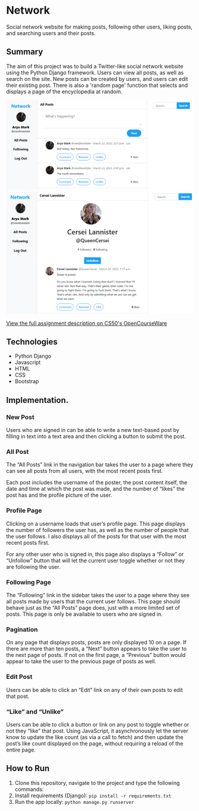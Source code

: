 # Network
Social network website for making posts, following other users, liking posts, and searching users and their posts.

## Summary

The aim of this project was to build a Twitter-like social network website using the Python Django framework. Users can view all posts, as well as search on the site. New posts can be created by users, and users can edit their existing post. There is also a 'random page' function that selects and displays a page of the encyclopedia at random.

<img src="network/network-home.png" alt="Screenshot of the project">
<img src="network/network.png" alt="Screenshot of the project">

[View the full assignment description on CS50's OpenCourseWare](https://cs50.harvard.edu/web/2020/projects/4/network/)

## Technologies
* Python Django
* Javascript
* HTML
* CSS
* Bootstrap

## Implementation.

### New Post
Users who are signed in can be able to write a new text-based post by filling in text into a text area and then clicking a button to submit the post.

### All Post
The “All Posts” link in the navigation bar takes the user to a page where they can see all posts from all users, with the most recent posts first.

Each post includes the username of the poster, the post content itself, the date and time at which the post was made, and the number of “likes” the post has and the profile picture of the user.

### Profile Page
Clicking on a username loads that user’s profile page. This page displays the number of followers the user has, as well as the number of people that the user follows. I also displays all of the posts for that user with the most recent posts first. 

For any other user who is signed in, this page also displays a “Follow” or “Unfollow” button that will let the current user toggle whether or not they are following the user. 

### Following Page
The “Following” link in the sidebar takes the user to a page where they see all posts made by users that the current user follows. This page should behave just as the “All Posts” page does, just with a more limited set of posts. This page is only be available to users who are signed in.

### Pagination
On any page that displays posts, posts are only displayed 10 on a page. If there are more than ten posts, a “Next” button appears to take the user to the next page of posts. If not on the first page, a “Previous” button would appear to take the user to the previous page of posts as well.

### Edit Post
Users can be able to click an “Edit” link on any of their own posts to edit that post. 

### “Like” and “Unlike”
Users can be able to click a button or link on any post to toggle whether or not they “like” that post. Using JavaScript, it asynchronously let the server know to update the like count (as via a call to fetch) and then update the post’s like count displayed on the page, without requiring a reload of the entire page.

## How to Run
1. Clone this repository, navigate to the project and type the following commands:
2. Install requirements (Django): `pip install -r requirements.txt`
3. Run the app locally: `python manage.py runserver`